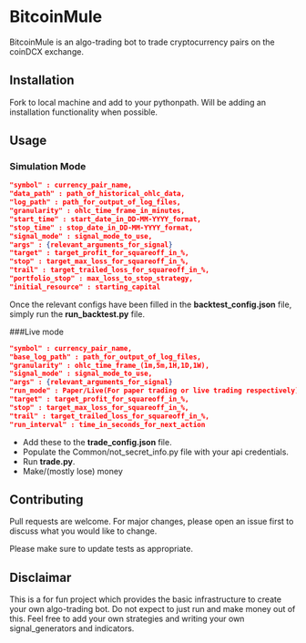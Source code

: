 # BitcoinMule

BitcoinMule is an algo-trading bot to trade cryptocurrency pairs on the coinDCX exchange.

## Installation

Fork to local machine and add to your pythonpath. Will be adding an installation functionality when possible.

## Usage

### Simulation Mode

```json
"symbol" : currency_pair_name,
"data_path" : path_of_historical_ohlc_data,
"log_path" : path_for_output_of_log_files,
"granularity" : ohlc_time_frame_in_minutes,
"start_time" : start_date_in_DD-MM-YYYY_format,
"stop_time" : stop_date_in_DD-MM-YYYY_format,
"signal_mode" : signal_mode_to_use,
"args" : {relevant_arguments_for_signal}
"target" : target_profit_for_squareoff_in_%,
"stop" : target_max_loss_for_squareoff_in_%,
"trail" : target_trailed_loss_for_squareoff_in_%,
"portfolio_stop" : max_loss_to_stop_strategy,
"initial_resource" : starting_capital
```
Once the relevant configs have been filled in the **backtest_config.json** file, simply run the **run_backtest.py** file.

###Live mode
```json
"symbol" : currency_pair_name,
"base_log_path" : path_for_output_of_log_files,
"granularity" : ohlc_time_frame_(1m,5m,1H,1D,1W),
"signal_mode" : signal_mode_to_use,
"args" : {relevant_arguments_for_signal}
"run_mode" : Paper/Live(For paper trading or live trading respectively)
"target" : target_profit_for_squareoff_in_%,
"stop" : target_max_loss_for_squareoff_in_%,
"trail" : target_trailed_loss_for_squareoff_in_%,
"run_interval" : time_in_seconds_for_next_action
```
* Add these to the **trade_config.json** file. 
* Populate the Common/not_secret_info.py file with your api credentials.
* Run **trade.py**.
* Make/(mostly lose) money


## Contributing
Pull requests are welcome. For major changes, please open an issue first to discuss what you would like to change.

Please make sure to update tests as appropriate.

## Disclaimar
This is a for fun project which provides the basic infrastructure to create your own algo-trading bot. Do not expect to just run and make money out of this. Feel free to add your own strategies and writing your own signal_generators and indicators.
